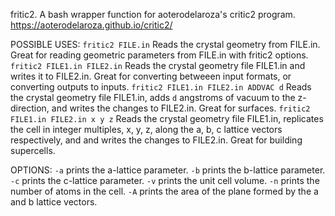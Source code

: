 fritic2. A bash wrapper function for aoterodelaroza's critic2 program.
https://aoterodelaroza.github.io/critic2/

POSSIBLE USES:
`fritic2 FILE.in`
  Reads the crystal geometry from FILE.in. Great for reading geometric parameters from FILE.in with fritic2 options.
`fritic2 FILE1.in FILE2.in`
  Reads the crystal geometry file FILE1.in and writes it to FILE2.in. Great for converting betweeen input formats, or converting outputs to inputs.
`fritic2 FILE1.in FILE2.in ADDVAC d`
  Reads the crystal geometry file FILE1.in, adds `d` angstroms of vacuum to the z-direction, and writes the changes to FILE2.in. Great for surfaces.
`fritic2 FILE1.in FILE2.in x y z`
  Reads the crystal geometry file FILE1.in, replicates the cell in integer multiples, x, y, z, along the a, b, c lattice vectors respectively, and and writes the changes to FILE2.in. Great for building supercells.

OPTIONS:
`-a`
  prints the a-lattice parameter.
`-b`
  prints the b-lattice parameter.
`-c`
  prints the c-lattice parameter.
`-v`
  prints the unit cell volume.
`-n`
  prints the number of atoms in the cell.
`-A`
  prints the area of the plane formed by the a and b lattice vectors.
